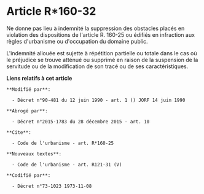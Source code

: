 # Article R*160-32

Ne donne pas lieu à indemnité la suppression des obstacles placés en violation des dispositions de l'article R. 160-25 ou
édifiés en infraction aux règles d'urbanisme ou d'occupation du domaine public. 

L'indemnité allouée est sujette à répétition partielle ou totale dans le cas où le préjudice se trouve atténué ou supprimé en
raison de la suspension de la servitude ou de la modification de son tracé ou de ses caractéristiques.

**Liens relatifs à cet article**

	**Modifié par**:

	  - Décret n°90-481 du 12 juin 1990 - art. 1 () JORF 14 juin 1990

	**Abrogé par**:

	  - Décret n°2015-1783 du 28 décembre 2015 - art. 10

	**Cite**:

	  - Code de l'urbanisme - art. R*160-25

	**Nouveaux textes**:

	  - Code de l'urbanisme - art. R121-31 (V)

	**Codifié par**:

	  - Décret n°73-1023 1973-11-08
